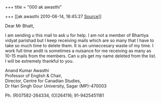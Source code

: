 +++
title = "000 ak awasthi"

+++
[[ak awasthi	2010-06-14, 18:45:27 [Source](https://groups.google.com/g/bvparishat/c/blTkHMEczZk)]]



 Dear Mr Bhatt,  

I am sending u this mail to ask u for help. I am not a member of Bhartiya vidyat parishad but I keep receiving mails which are so many that I have to take so much time to delete them. It is an unneccesary waste of my time. I work full time andit is sometimes a nuisance for me receiving as many as 10-15 mails from the members. Can u pls get my name deleted from the list. I will be extremely thankful to you.



Anand Kumar Awasthi  
Professor of English & Chair,  
Director, Centre for Canadian Studies,  
Dr Hari Singh Gour University, Sagar (MP)-470003  
  

Ph. (R)07582-264334, (O)264116; 91-9425451181

  

  

